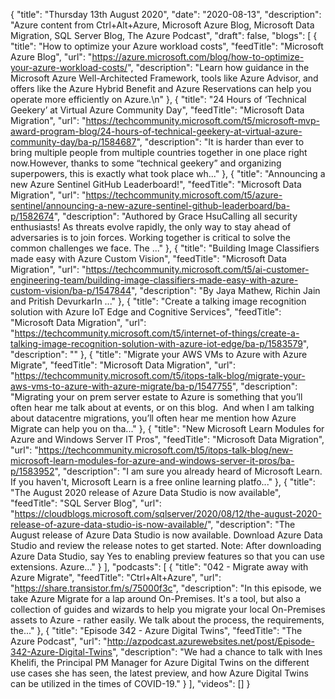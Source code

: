 {
  "title": "Thursday 13th August 2020",
  "date": "2020-08-13",
  "description": "Azure content from Ctrl+Alt+Azure, Microsoft Azure Blog, Microsoft Data Migration, SQL Server Blog, The Azure Podcast",
  "draft": false,
  "blogs": [
    {
      "title": "How to optimize your Azure workload costs",
      "feedTitle": "Microsoft Azure Blog",
      "url": "https://azure.microsoft.com/blog/how-to-optimize-your-azure-workload-costs/",
      "description": "Learn how guidance in the Microsoft Azure Well-Architected Framework, tools like Azure Advisor, and offers like the Azure Hybrid Benefit and Azure Reservations can help you operate more efficiently on Azure.\n"
    },
    {
      "title": "24 Hours of ‘Technical Geekery’ at Virtual Azure Community Day",
      "feedTitle": "Microsoft Data Migration",
      "url": "https://techcommunity.microsoft.com/t5/microsoft-mvp-award-program-blog/24-hours-of-technical-geekery-at-virtual-azure-community-day/ba-p/1584687",
      "description": "It is harder than ever to bring multiple people from multiple countries together in one place right now.However, thanks to some “technical geekery” and organizing superpowers, this is exactly what took place wh..."
    },
    {
      "title": "Announcing a new Azure Sentinel GitHub Leaderboard!",
      "feedTitle": "Microsoft Data Migration",
      "url": "https://techcommunity.microsoft.com/t5/azure-sentinel/announcing-a-new-azure-sentinel-github-leaderboard/ba-p/1582674",
      "description": "Authored by Grace HsuCalling all security enthusiasts! As threats evolve rapidly, the only way to stay ahead of adversaries is to join forces. Working together is critical to solve the common challenges we face. The ..."
    },
    {
      "title": "Building Image Classifiers made easy with Azure Custom Vision",
      "feedTitle": "Microsoft Data Migration",
      "url": "https://techcommunity.microsoft.com/t5/ai-customer-engineering-team/building-image-classifiers-made-easy-with-azure-custom-vision/ba-p/1547844",
      "description": "By Jaya Mathew, Richin Jain and Pritish DevurkarIn ..."
    },
    {
      "title": "Create a talking image recognition solution with Azure IoT Edge and Cognitive Services",
      "feedTitle": "Microsoft Data Migration",
      "url": "https://techcommunity.microsoft.com/t5/internet-of-things/create-a-talking-image-recognition-solution-with-azure-iot-edge/ba-p/1583579",
      "description": ""
    },
    {
      "title": "Migrate your AWS VMs to Azure with Azure Migrate",
      "feedTitle": "Microsoft Data Migration",
      "url": "https://techcommunity.microsoft.com/t5/itops-talk-blog/migrate-your-aws-vms-to-azure-with-azure-migrate/ba-p/1547755",
      "description": "Migrating your on prem server estate to Azure is something that you’ll often hear me talk about at events, or on this blog.  And when I am talking about datacentre migrations, you’ll often hear me mention how Azure Migrate can help you on tha..."
    },
    {
      "title": "New Microsoft Learn Modules for Azure and Windows Server IT Pros",
      "feedTitle": "Microsoft Data Migration",
      "url": "https://techcommunity.microsoft.com/t5/itops-talk-blog/new-microsoft-learn-modules-for-azure-and-windows-server-it-pros/ba-p/1583952",
      "description": "I am sure you already heard of Microsoft Learn. If you haven't, Microsoft Learn is a free online learning platfo..."
    },
    {
      "title": "The August 2020 release of Azure Data Studio is now available",
      "feedTitle": "SQL Server Blog",
      "url": "https://cloudblogs.microsoft.com/sqlserver/2020/08/12/the-august-2020-release-of-azure-data-studio-is-now-available/",
      "description": "The August release of Azure Data Studio is now available. Download Azure Data Studio and review the release notes to get started. Note: After downloading Azure Data Studio, say Yes to enabling preview features so that you can use extensions. Azure..."
    }
  ],
  "podcasts": [
    {
      "title": "042 - Migrate away with Azure Migrate",
      "feedTitle": "Ctrl+Alt+Azure",
      "url": "https://share.transistor.fm/s/75000f3c",
      "description": "In this episode, we take Azure Migrate for a lap around On-Premises. It's a tool, but also a collection of guides and wizards to help you migrate your local On-Premises assets to Azure - rather easily. We talk about the process, the requirements, the..."
    },
    {
      "title": "Episode 342 - Azure Digital Twins",
      "feedTitle": "The Azure Podcast",
      "url": "http://azpodcast.azurewebsites.net/post/Episode-342-Azure-Digital-Twins",
      "description": "We had a chance to talk with Ines Khelifi, the Principal PM Manager for Azure Digital Twins on the different use cases she has seen, the latest preview, and how Azure Digital Twins can be utilized in the times of COVID-19."
    }
  ],
  "videos": []
}